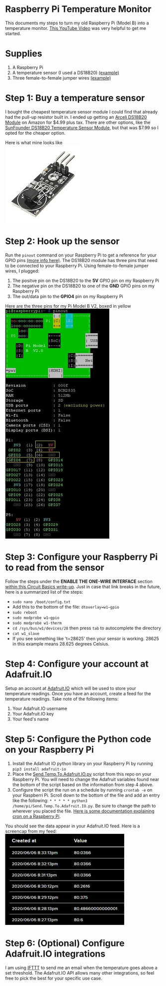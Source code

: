 # Raspberry Pi Temperature Monitor
This documents my steps to turn my old Raspberry Pi (Model B) into a temperature monitor.  [This YouTube Video](https://www.youtube.com/watch?v=aEnS0-Jy2vE) was very helpful to get me started.

# Supplies
1. A Raspberry Pi 
2. A temperature sensor (I used a DS18B20) [(example)](https://www.amazon.com/ARCELI-DS18B20-Temperature-Electronic-Building/dp/B07DN3R1YW/)
3. Three female-to-female jumper wires [(example)](https://www.amazon.com/GenBasic-Piece-Female-Jumper-Wires/dp/B01L5ULRUA)

# Step 1: Buy a temperature sensor
I bought the cheapest temperature sensor module I could find that already had the pull-up resistor built in.  I ended up getting an [Arceli DS18B20 Module](https://www.amazon.com/ARCELI-DS18B20-Temperature-Electronic-Building/dp/B07DN3R1YW/) on Amazon for $4.99 plus tax.  There are other options, like the [SunFounder DS18B20 Temperature Sensor Module](https://www.amazon.com/SunFounder-DS18B20-Temperature-Arduino-Raspberry/dp/B013GB27HS/), but that was $7.99 so I opted for the cheaper option.

Here is what mine looks like<br>
    ![DS18B20 Example](/images/DS18B20.jpg)

# Step 2: Hook up the sensor
Run the `pinout` command on your Raspberry Pi to get a reference for your GPIO pins [(more info here)](https://www.raspberrypi.org/documentation/usage/gpio/).  The DS18B20 module has three pins that need to be connected to your Raspberry Pi. Using female-to-female jumper wires, I plugged:
1. The positve pin on the DS18B20 to the **5V** GPIO pin on my Raspberry Pi
2. The negative pin on the DS18B20 to one of the **GND** GPIO pins on my Raspberry Pi
3. The out/data pin to the **GPIO4** pin on my Raspberry Pi

Here are the three pins for my Pi Model B V2, boxed in yellow<br>
    ![Pi Model B V2 Pins](/images/pinout.JPG)

# Step 3: Configure your Raspberry Pi to read from the sensor
Follow the steps under the **ENABLE THE ONE-WIRE INTERFACE** section [within this Circuit Basics write-up](https://www.circuitbasics.com/raspberry-pi-ds18b20-temperature-sensor-tutorial/).  Just in case that link breaks in the future, here is a summarized list of the steps:
* `sudo nano /boot/config.txt`
* Add this to the bottom of the file: `dtoverlay=w1–gpio`
* `sudo reboot`
* `sudo modprobe w1–gpio`
* `sudo modprobe w1-therm`
* `cd /sys/bus/w1/devices/28` then press `tab` to autocomplete the directory
* `cat w1_slave`
* If you see something like 't=28625' then your sensor is working.  28625 in this example means 28.625 degrees Celsius.

# Step 4: Configure your account at Adafruit.IO
Setup an account at [Adafruit.IO](http://io.adafruit.com) which will be used to store your temperature readings.  Once you have an account, create a feed for the temperature readings.  Take note of the following items:
1. Your Adafruit.IO username
2. Your Adafruit.IO key
3. Your feed's name

# Step 5: Configure the Python code on your Raspberry Pi
1. Install the Adafruit IO python library on your Raspberry Pi by running `pip3 install adafruit-io`
2. Place the [Send.Temp.To.Adafruit.IO.py](https://github.com/EvanDSays/RaspberryPiTempMonitor/blob/master/Send.Temp.To.Adafruit.IO.py) script from this repo on your Raspberry Pi.  You will need to change the Adafruit variables found near the bottom of the script based on the information from step 4 above.
3. Configure the script the run on a schedule by running `crontab -e` on your Raspberri Pi.  Scroll down to the bottom of the file and add an entry like the following: `* * * * * python3 /home/pi/Send.Temp.To.Adafruit.IO.py`. Be sure to change the path to wherever you placed the file. [Here is some documentation explaining cron on a Raspberry Pi](https://www.raspberrypi.org/documentation/linux/usage/cron.md).

You should see the data appear in your Adafruit.IO feed.  Here is a screencap from my feed:
![Adafruit.IO Example](/images/Adafruit.IO.Screencap.JPG)

# Step 6: (Optional) Configure Adafruit.IO integrations
I am using [IFTTT](https://ifttt.com/) to send me an email when the temperature goes above a set threshold.  The Adafruit.IO API allows many other integrations, so feel free to pick the best for your specific use case.
